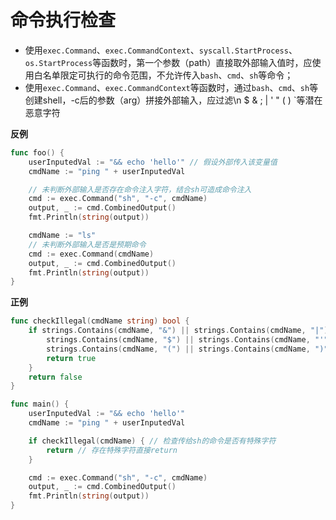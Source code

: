 # 命令执行检查

- 使用`exec.Command`、`exec.CommandContext`、`syscall.StartProcess`、`os.StartProcess`等函数时，第一个参数（path）直接取外部输入值时，应使用白名单限定可执行的命令范围，不允许传入`bash`、`cmd`、`sh`等命令；
- 使用`exec.Command`、`exec.CommandContext`等函数时，通过`bash`、`cmd`、`sh`等创建shell，-c后的参数（arg）拼接外部输入，应过滤\n $ & ; | ' " ( ) `等潜在恶意字符

**反例**

```go
func foo() {
	userInputedVal := "&& echo 'hello'" // 假设外部传入该变量值
	cmdName := "ping " + userInputedVal

	// 未判断外部输入是否存在命令注入字符，结合sh可造成命令注入
	cmd := exec.Command("sh", "-c", cmdName)
	output, _ := cmd.CombinedOutput()
	fmt.Println(string(output))

	cmdName := "ls"
	// 未判断外部输入是否是预期命令
	cmd := exec.Command(cmdName)
	output, _ := cmd.CombinedOutput()
	fmt.Println(string(output))
}
```

**正例**

```go
func checkIllegal(cmdName string) bool {
	if strings.Contains(cmdName, "&") || strings.Contains(cmdName, "|") || strings.Contains(cmdName, ";") ||
		strings.Contains(cmdName, "$") || strings.Contains(cmdName, "'") || strings.Contains(cmdName, "`") ||
		strings.Contains(cmdName, "(") || strings.Contains(cmdName, ")") || strings.Contains(cmdName, "\"") {
		return true
	}
	return false
}

func main() {
	userInputedVal := "&& echo 'hello'"
	cmdName := "ping " + userInputedVal

	if checkIllegal(cmdName) { // 检查传给sh的命令是否有特殊字符
		return // 存在特殊字符直接return
	}

	cmd := exec.Command("sh", "-c", cmdName)
	output, _ := cmd.CombinedOutput()
	fmt.Println(string(output))
}
```